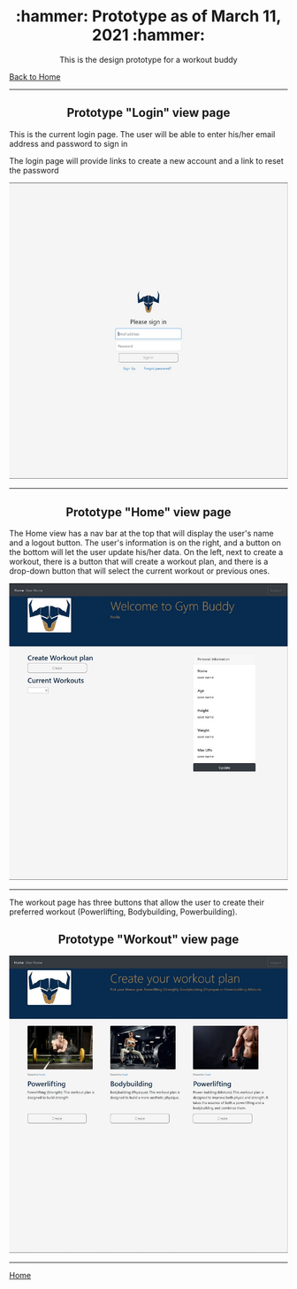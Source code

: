<h1 align="center">:hammer: Prototype as of March 11, 2021 :hammer:</h1>
<p align="center">This is the design prototype for a workout buddy</p>

[Back to Home](https://github.com/One-create5/Gym-Buddy)
<br>
<hr>

<h2 align="center">Prototype "Login" view page</h2>
<p>This is the current login page. The user will be able to enter his/her email address and password to sign in</p>
<p>The login page will provide links to create a new account and a link to reset the password</p>

![login](https://github.com/One-create5/Gym-Buddy/blob/main/Prototype/prototypePictures/login.JPG)
<br>  
<hr>

<h2 align="center">Prototype "Home" view page</h2>
<p>The Home view has a nav bar at the top that will display the user's name and a logout button. The user's information is on the right, and a button on the bottom will let the user update his/her data. On the left, next to create a workout, there is a button that will create a workout plan, and there is a drop-down button that will select the current workout or previous ones.
</p>

![Home](https://github.com/One-create5/Gym-Buddy/blob/main/Prototype/prototypePictures/home.JPG)
<br>
<hr>

<p>The workout page has three buttons that allow the user to create their preferred workout (Powerlifting, Bodybuilding, Powerbuilding).</p>

<h2 align="center">Prototype "Workout" view page</h2>

![Workout](https://github.com/One-create5/Gym-Buddy/blob/main/Prototype/prototypePictures/workouts.JPG)
<br>
<hr>

[Home](https://github.com/One-create5/Gym-Buddy)
